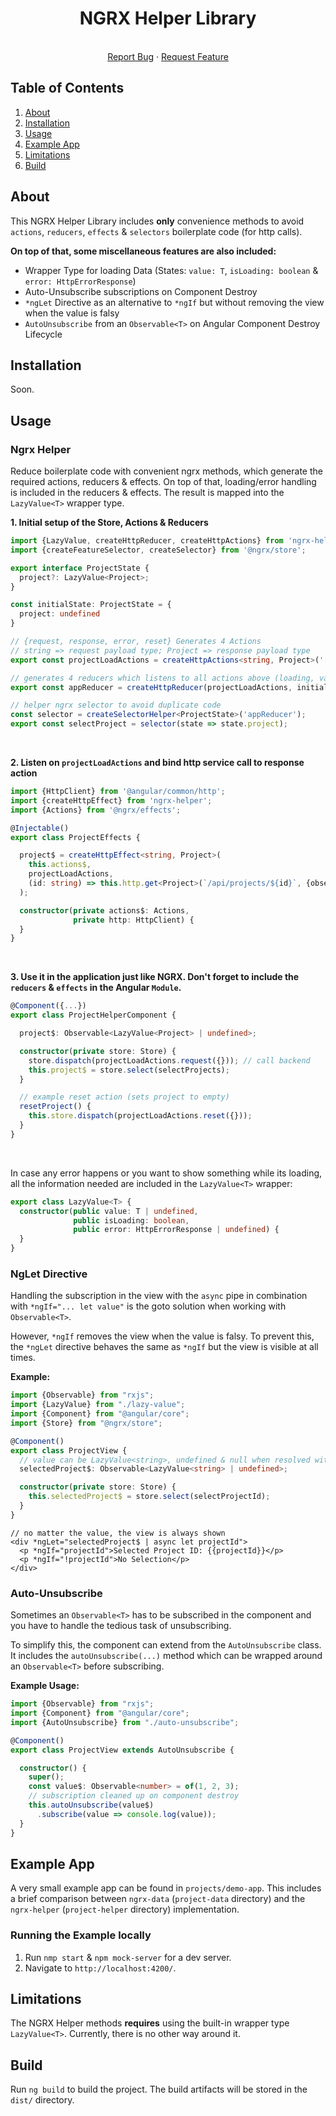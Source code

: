 <h1 align="center">NGRX Helper Library</h1>

<p align="center">
  <br />
  <a href="https://github.com/StefanTirea/ngrx-helper/issues">Report Bug</a>
  ·
  <a href="https://github.com/StefanTirea/ngrx-helper/issues">Request Feature</a>
</p>



<!-- TABLE OF CONTENTS -->
## Table of Contents
  <ol>
    <li><a href="#About">About</a></li>
    <li><a href="#installation">Installation</a></li>
    <li><a href="#usage">Usage</a></li>
    <li><a href="#example-app">Example App</a></li>
    <li><a href="#limitations">Limitations</a></li>
    <li><a href="#build">Build</a></li>
  </ol>

## About

This NGRX Helper Library includes **only** convenience methods to avoid `actions`, `reducers`, `effects` & `selectors`
boilerplate code (for http calls).

**On top of that, some miscellaneous features are also included:**

* Wrapper Type for loading Data (States: `value: T`, `isLoading: boolean` & `error: HttpErrorResponse`)
* Auto-Unsubscribe subscriptions on Component Destroy
* `*ngLet` Directive as an alternative to `*ngIf` but without removing the view when the value is falsy
* `AutoUnsubscribe` from an `Observable<T>` on Angular Component Destroy Lifecycle

## Installation

Soon.

## Usage

### Ngrx Helper

Reduce boilerplate code with convenient ngrx methods, which generate the required actions, reducers & effects. On top of
that, loading/error handling is included in the reducers & effects. The result is mapped into the `LazyValue<T>` wrapper
type.

**1. Initial setup of the Store, Actions & Reducers**

````typescript
import {LazyValue, createHttpReducer, createHttpActions} from 'ngrx-helper';
import {createFeatureSelector, createSelector} from '@ngrx/store';

export interface ProjectState {
  project?: LazyValue<Project>;
}

const initialState: ProjectState = {
  project: undefined
}

// {request, response, error, reset} Generates 4 Actions
// string => request payload type; Project => response payload type
export const projectLoadActions = createHttpActions<string, Project>('[PROJECT] Project by ID');

// generates 4 reducers which listens to all actions above (loading, value, error, empty)
export const appReducer = createHttpReducer(projectLoadActions, initialState, 'project');

// helper ngrx selector to avoid duplicate code
const selector = createSelectorHelper<ProjectState>('appReducer');
export const selectProject = selector(state => state.project);
````

<br>

**2. Listen on `projectLoadActions` and bind http service call to response action**

````typescript
import {HttpClient} from '@angular/common/http';
import {createHttpEffect} from 'ngrx-helper';
import {Actions} from '@ngrx/effects';

@Injectable()
export class ProjectEffects {

  project$ = createHttpEffect<string, Project>(
    this.actions$,
    projectLoadActions,
    (id: string) => this.http.get<Project>(`/api/projects/${id}`, {observe: 'response'})
  );

  constructor(private actions$: Actions,
              private http: HttpClient) {
  }
}
````

<br>

**3. Use it in the application just like NGRX. Don't forget to include the `reducers` & `effects` in the
Angular `Module`.**

````typescript
@Component({...})
export class ProjectHelperComponent {

  project$: Observable<LazyValue<Project> | undefined>;

  constructor(private store: Store) {
    store.dispatch(projectLoadActions.request({})); // call backend
    this.project$ = store.select(selectProjects);
  }

  // example reset action (sets project to empty)
  resetProject() {
    this.store.dispatch(projectLoadActions.reset({}));
  }
}
````

<br>

In case any error happens or you want to show something while its loading, all the information needed are included in
the `LazyValue<T>` wrapper:

````typescript
export class LazyValue<T> {
  constructor(public value: T | undefined,
              public isLoading: boolean,
              public error: HttpErrorResponse | undefined) {
  }
}
````

### NgLet Directive

Handling the subscription in the view with the `async` pipe in combination with `*ngIf="... let value"` is the goto
solution when working with `Observable<T>`.

However, `*ngIf` removes the view when the value is falsy. To prevent this, the `*ngLet` directive behaves the same
as `*ngIf` but the view is visible at all times.

**Example:**

```typescript
import {Observable} from "rxjs";
import {LazyValue} from "./lazy-value";
import {Component} from "@angular/core";
import {Store} from "@ngrx/store";

@Component()
export class ProjectView {
  // value can be LazyValue<string>, undefined & null when resolved with async
  selectedProject$: Observable<LazyValue<string> | undefined>;

  constructor(private store: Store) {
    this.selectedProject$ = store.select(selectProjectId);
  }
}
```

```angular2html
// no matter the value, the view is always shown
<div *ngLet="selectedProject$ | async let projectId">
  <p *ngIf="projectId">Selected Project ID: {{projectId}}</p>
  <p *ngIf="!projectId">No Selection</p>
</div>
```

### Auto-Unsubscribe

Sometimes an `Observable<T>` has to be subscribed in the component and you have to handle the tedious task of
unsubscribing.

To simplify this, the component can extend from the `AutoUnsubscribe` class.
It includes the `autoUnsubscribe(...)` method which can be wrapped around an `Observable<T>` before subscribing.

**Example Usage:**

```typescript
import {Observable} from "rxjs";
import {Component} from "@angular/core";
import {AutoUnsubscribe} from "./auto-unsubscribe";

@Component()
export class ProjectView extends AutoUnsubscribe {

  constructor() {
    super();
    const value$: Observable<number> = of(1, 2, 3);
    // subscription cleaned up on component destroy
    this.autoUnsubscribe(value$)
      .subscribe(value => console.log(value));
  }
}
```

## Example App

A very small example app can be found in `projects/demo-app`. This includes a brief comparison
between `ngrx-data` (`project-data` directory)
and the `ngrx-helper` (`project-helper` directory) implementation.

### Running the Example locally

1. Run `nmp start` & `npm mock-server` for a dev server.
2. Navigate to `http://localhost:4200/`.

## Limitations

The NGRX Helper methods **requires** using the built-in wrapper type `LazyValue<T>`. Currently, there is no other way
around it.

## Build

Run `ng build` to build the project. The build artifacts will be stored in the `dist/` directory.
